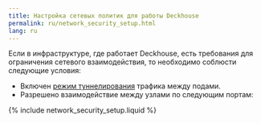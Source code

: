 ```yaml
---
title: Настройка сетевых политик для работы Deckhouse
permalink: ru/network_security_setup.html
lang: ru
---
```


Если в инфраструктуре, где работает Deckhouse, есть требования для ограничения сетевого взаимодействия, то необходимо соблюсти следующие условия:

* Включен [режим туннелирования](modules/021-cni-cilium/configuration.html#parameters-tunnelmode) трафика между подами.
* Разрешено взаимодействие между узлами по следующим портам:

{% include network_security_setup.liquid %}
